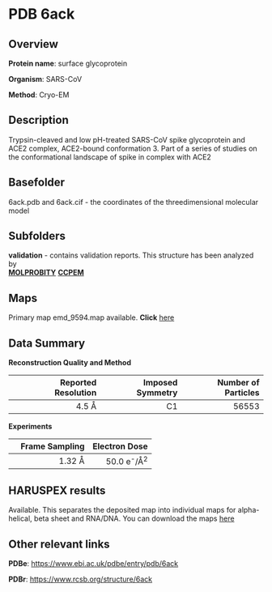 # PDB 6ack

## Overview

**Protein name**: surface glycoprotein

**Organism**: SARS-CoV

**Method**: Cryo-EM

## Description

Trypsin-cleaved and low pH-treated SARS-CoV spike glycoprotein and ACE2 complex, ACE2-bound conformation 3.  Part of a series of studies on the conformational landscape of spike in complex with ACE2

## Basefolder

6ack.pdb and 6ack.cif - the coordinates of the threedimensional molecular model

## Subfolders





**validation** - contains validation reports. This structure has been analyzed by <br>  [**MOLPROBITY**](https://github.com/thorn-lab/coronavirus_structural_task_force/tree/master/pdb/surface_glycoprotein/SARS-CoV/6ack/validation/molprobity)   [**CCPEM**](https://github.com/thorn-lab/coronavirus_structural_task_force/tree/master/pdb/surface_glycoprotein/SARS-CoV/6ack/validation/ccpem-validation)



## Maps

Primary map emd_9594.map available. **Click** [here](http://ftp.wwpdb.org/pub/emdb/structures/EMD-9594/map/) 

## Data Summary
**Reconstruction Quality and Method**

|   | Reported Resolution | Imposed Symmetry | Number of Particles |
|---|-------------:|----------------:|--------------:|
|   |4.5 Å|C1|56553|

**Experiments**

|   | Frame Sampling | Electron Dose |
|---|-------------:|----------------:|
|   |1.32 Å|50.0 e<sup>-</sup>/Å<sup>2</sup>|

## HARUSPEX results

Available. This separates the deposited map into individual maps for alpha-helical, beta sheet and RNA/DNA. You can download the maps [here](https://zenodo.org/record/3820133)

## Other relevant links 
**PDBe**:  https://www.ebi.ac.uk/pdbe/entry/pdb/6ack
 
**PDBr**: https://www.rcsb.org/structure/6ack 
